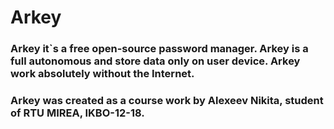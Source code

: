 # Arkey
### Arkey it`s a free open-source password manager. Arkey is a full autonomous and store data only on user device. Arkey work absolutely without the Internet.
### Arkey was created as a course work by Alexeev Nikita, student of RTU MIREA, IKBO-12-18.